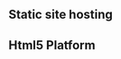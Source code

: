 
## Static site hosting

[](https://github.io)



## Html5 Platform

[](https://vk.com)
[](https://fb.com)
[](https://t.me)
